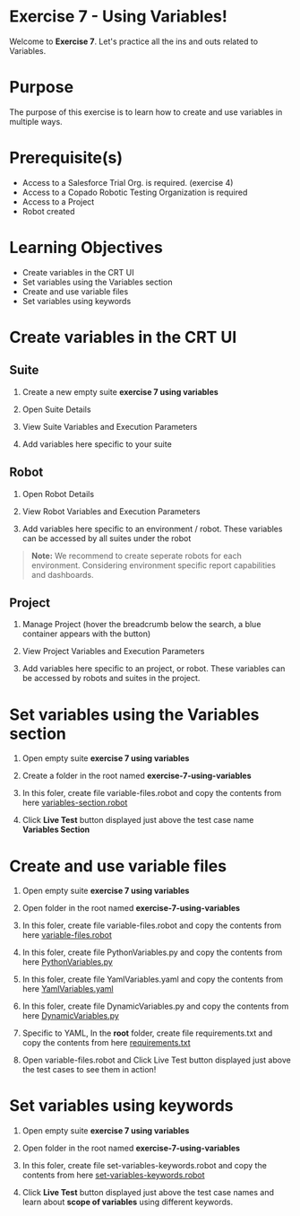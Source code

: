 # Exercise 7 - Using Variables!

Welcome to **Exercise 7**. Let's practice all the ins and outs related to Variables.

# Purpose

The purpose of this exercise is to learn how to create and use variables in multiple ways.

# Prerequisite(s)

- Access to a Salesforce Trial Org. is required. (exercise 4)
- Access to a Copado Robotic Testing Organization is required
- Access to a Project
- Robot created

# Learning Objectives

- Create variables in the CRT UI
- Set variables using the Variables section
- Create and use variable files
- Set variables using keywords

# Create variables in the CRT UI

## Suite

1. Create a new empty suite **exercise 7 using variables**

2. Open Suite Details

3. View Suite Variables and Execution Parameters

4. Add variables here specific to your suite

## Robot

1. Open Robot Details

2. View Robot Variables and Execution Parameters

3. Add variables here specific to an environment / robot. These variables can be accessed by all suites under the robot

> **Note:** We recommend to create seperate robots for each environment. Considering environment specific report capabilities and dashboards.

## Project

1. Manage Project (hover the breadcrumb below the search, a blue container appears with the button)

2. View Project Variables and Execution Parameters

3. Add variables here specific to an project, or robot. These variables can be accessed by robots and suites in the project.

# Set variables using the Variables section

1. Open empty suite **exercise 7 using variables**

2. Create a folder in the root named **exercise-7-using-variables**

3. In this foler, create file variable-files.robot and copy the contents from here [variables-section.robot](https://bitbucket.org/copado-robotic-testing/training-exercises/raw/1573e4efbfb394d865ef6dd64b1f3d6836563ca1/exercise-7-using-variables/variables-section.robot)

4. Click **Live Test** button displayed just above the test case name **Variables Section** 

# Create and use variable files

1. Open empty suite **exercise 7 using variables**

2. Open folder in the root named **exercise-7-using-variables**

3. In this foler, create file variable-files.robot and copy the contents from here [variable-files.robot](https://bitbucket.org/copado-robotic-testing/training-exercises/raw/1573e4efbfb394d865ef6dd64b1f3d6836563ca1/exercise-7-using-variables/variable-files.robot)

4. In this foler, create file PythonVariables.py and copy the contents from here [PythonVariables.py](https://bitbucket.org/copado-robotic-testing/training-exercises/raw/1573e4efbfb394d865ef6dd64b1f3d6836563ca1/exercise-7-using-variables/PythonVariables.py)

5. In this foler, create file YamlVariables.yaml and copy the contents from here [YamlVariables.yaml](https://bitbucket.org/copado-robotic-testing/training-exercises/raw/1573e4efbfb394d865ef6dd64b1f3d6836563ca1/exercise-7-using-variables/YamlVariables.yaml)

6. In this foler, create file DynamicVariables.py and copy the contents from here [DynamicVariables.py](https://bitbucket.org/copado-robotic-testing/training-exercises/raw/1573e4efbfb394d865ef6dd64b1f3d6836563ca1/exercise-7-using-variables/DynamicVariables.py)

7. Specific to YAML, In the **root** folder, create file requirements.txt and copy the contents from here [requirements.txt](https://bitbucket.org/copado-robotic-testing/training-exercises/raw/1573e4efbfb394d865ef6dd64b1f3d6836563ca1/requirements.txt)

8. Open variable-files.robot and Click Live Test button displayed just above the test cases to see them in action!

# Set variables using keywords

1. Open empty suite **exercise 7 using variables**

2. Open folder in the root named **exercise-7-using-variables**

3. In this foler, create file set-variables-keywords.robot and copy the contents from here [set-variables-keywords.robot](https://bitbucket.org/copado-robotic-testing/training-exercises/raw/6b626388ef38d2553fd15d7392d3357d63a78073/exercise-7-using-variables/set-variables-keywords.robot)

4. Click **Live Test** button displayed just above the test case names and learn about **scope of variables** using different keywords.